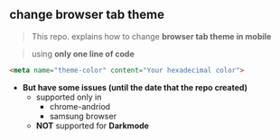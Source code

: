 ## change browser tab theme
> This repo. explains how to change **browser tab theme in mobile**

> using **only one line of code**

```html
<meta name="theme-color" content="Your hexadecimal color">
```
* **But have some issues (until the date that the repo created)**
  * supported only in 
    * chrome-andriod
    * samsung browser
  * **NOT** supported for **Darkmode**
